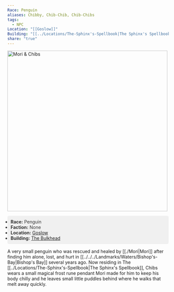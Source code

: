 ```yaml
---
Race: Penguin
aliases: Chibby, Chib-Chib, Chib-Chibs
tags:
  - NPC
Location: "[[Goslow]]"
Building: "[[../Locations/The-Sphinx's-Spellbook|The Sphinx's Spellbook]]"
share: "true"
---
```


<div class="infobox">
    <!-- Image is not a link now and made larger -->
    <img src="https://spankadin.github.io/Saros-Wiki/_assets/Mori_Chibs_Pic.png" alt="Mori & Chibs" style="display:block; max-width: 100%; height: auto; width: 500px;">
    <ul style="color: #333; background-color: #f0f0f0; padding: 10px; border-radius: 5px;">
        <li><strong>Race:</strong> Penguin</li>
        <li><strong>Faction:</strong> None</li>
        <li><strong>Location:</strong> <a href="/Saros-Wiki/Locations-%26%20NPCs/Cities%20%26%20Towns/Goslow/Goslow/">Goslow</a></li>
        <li><strong>Building:</strong> <a href="/Saros-Wiki/Locations-%26%20NPCs/Cities%20%26%20Towns/Goslow/Locations/The-Sphinx's-Spellbook/">The Bulkhead</a></li>
    </ul>
</div>

A very small penguin who was rescued and healed by [[./Mori|Mori]] after finding him alone, lost, and hurt in [[../../../Landmarks/Waters/Bishop's-Bay|Bishop's Bay]] several years ago. Now residing in The [[../Locations/The-Sphinx's-Spellbook|The Sphinx's Spellbook]], Chibs wears a small magical frost rune pendant Mori made for him to keep his body chilly and he leaves small little puddles behind where he walks that melt away quickly.
